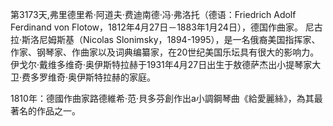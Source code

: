 第3173天,弗里德里希·阿道夫·费迪南德·冯·弗洛托（德语：Friedrich Adolf Ferdinand von Flotow，1812年4月27日－1883年1月24日），德国作曲家。
尼古拉·斯洛尼姆斯基（Nicolas Slonimsky，1894-1995），是一名俄裔美国指挥家、作家、钢琴家、作曲家以及词典编纂家，在20世纪美国乐坛具有很大的影响力。
伊戈尔·戴维多维奇·奥伊斯特拉赫于1931年4月27日出生于敖德萨杰出小提琴家大卫·费多罗维奇·奥伊斯特拉赫的家庭。

1810年：德國作曲家路德維希·范·貝多芬創作出a小調鋼琴曲《給愛麗絲》，為其最著名的作品之一。

